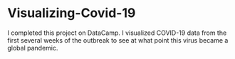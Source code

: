 # Visualizing-Covid-19
I completed this project on DataCamp.
I visualized COVID-19 data from the first several weeks of the outbreak to see at what point this virus became a global pandemic.
